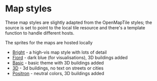 # Map styles

These map styles are slightly adapted from the OpenMapTile styles; the source is set to point to the 
local tile resource and there's a template function to handle different hosts.

The sprites for the maps are hosted locally

* [Bright](https://github.com/openmaptiles/osm-bright-gl-style) - a high-vis map style with lots of detail
* [Fiord](https://github.com/openmaptiles/fiord-color-gl-style) - dark blue (for visualisations), 3D buildings added
* [Basic](https://github.com/openmaptiles/maptiler-basic-gl-style) - basic theme with 3D buildings added
* [3D](https://github.com/openmaptiles/maptiler-3d-gl-style) - 3d buildings, no text on streets or cities
* [Positron](https://github.com/openmaptiles/positron-gl-style) - neutral colors, 3D buildings added